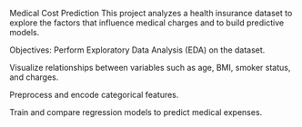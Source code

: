 
Medical Cost Prediction
This project analyzes a health insurance dataset to explore the factors that influence medical charges and to build predictive models.

Objectives:
Perform Exploratory Data Analysis (EDA) on the dataset.

Visualize relationships between variables such as age, BMI, smoker status, and charges.

Preprocess and encode categorical features.

Train and compare regression models to predict medical expenses.

